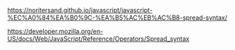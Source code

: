 https://noritersand.github.io/javascript/javascript-%EC%A0%84%EA%B0%9C-%EA%B5%AC%EB%AC%B8-spread-syntax/

https://developer.mozilla.org/en-US/docs/Web/JavaScript/Reference/Operators/Spread_syntax

